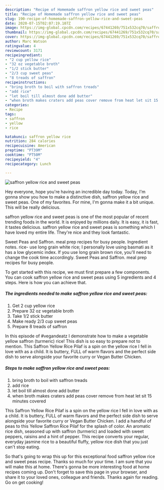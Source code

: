 ```yaml
---
description: "Recipe of Homemade saffron yellow rice and sweet peas"
title: "Recipe of Homemade saffron yellow rice and sweet peas"
slug: 190-recipe-of-homemade-saffron-yellow-rice-and-sweet-peas
date: 2020-07-15T02:07:19.107Z
image: https://img-global.cpcdn.com/recipes/67441269/751x532cq70/saffron-yellow-rice-and-sweet-peas-recipe-main-photo.jpg
thumbnail: https://img-global.cpcdn.com/recipes/67441269/751x532cq70/saffron-yellow-rice-and-sweet-peas-recipe-main-photo.jpg
cover: https://img-global.cpcdn.com/recipes/67441269/751x532cq70/saffron-yellow-rice-and-sweet-peas-recipe-main-photo.jpg
author: Marc Watson
ratingvalue: 4
reviewcount: 3171
recipeingredient:
- "2 cup yellow rice"
- "32 oz vegetable broth"
- "1/2 stick butter"
- "2/3 cup sweet peas"
- "8 treads of saffron"
recipeinstructions:
- "bring broth to boil with saffron treads"
- "add rice"
- "let boil till almost done add butter"
- "when broth makes craters add peas cover remove from heat let sit 15 minutes covered"
categories:
- Recipe
tags:
- saffron
- yellow
- rice

katakunci: saffron yellow rice 
nutrition: 284 calories
recipecuisine: American
preptime: "PT39M"
cooktime: "PT50M"
recipeyield: "4"
recipecategory: Lunch

---
```



![saffron yellow rice and sweet peas](https://img-global.cpcdn.com/recipes/67441269/751x532cq70/saffron-yellow-rice-and-sweet-peas-recipe-main-photo.jpg)

Hey everyone, hope you're having an incredible day today. Today, I'm gonna show you how to make a distinctive dish, saffron yellow rice and sweet peas. One of my favorites. For mine, I'm gonna make it a bit unique. This will be really delicious.

saffron yellow rice and sweet peas is one of the most popular of recent trending foods in the world. It is enjoyed by millions daily. It is easy, it is fast, it tastes delicious. saffron yellow rice and sweet peas is something which I have loved my entire life. They're nice and they look fantastic.

Sweet Peas and Saffron. meal prep recipes for busy people. Ingredient notes. rice- use long grain white rice; I personally love using basmati as it has a low glycemic index. If you use long grain brown rice, you&#39;ll need to change the cook time accordingly. Sweet Peas and Saffron. meal prep recipes for busy people.


To get started with this recipe, we must first prepare a few components. You can cook saffron yellow rice and sweet peas using 5 ingredients and 4 steps. Here is how you can achieve that.

<!--inarticleads1-->

##### The ingredients needed to make saffron yellow rice and sweet peas:

1. Get 2 cup yellow rice
1. Prepare 32 oz vegetable broth
1. Take 1/2 stick butter
1. Make ready 2/3 cup sweet peas
1. Prepare 8 treads of saffron


In this episode of #vegandeatz I demonstrate how to make a vegetable yellow saffron (turmeric) rice! This dish is so easy to prepare not to mention. This Saffron Yellow Rice Pilaf is a spin on the yellow rice I fell in love with as a child. It is buttery, FULL of warm flavors and the perfect side dish to serve alongside your favorite curry or Vegan Butter Chicken. 

<!--inarticleads2-->

##### Steps to make saffron yellow rice and sweet peas:

1. bring broth to boil with saffron treads
1. add rice
1. let boil till almost done add butter
1. when broth makes craters add peas cover remove from heat let sit 15 minutes covered


This Saffron Yellow Rice Pilaf is a spin on the yellow rice I fell in love with as a child. It is buttery, FULL of warm flavors and the perfect side dish to serve alongside your favorite curry or Vegan Butter Chicken. I add a handful of peas to this Yellow Saffron Rice Pilaf for the splash of color. An aromatic rice dish, seasoned up with saffron (turmeric) and loaded with sweet peppers, raisins and a hint of pepper. This recipe converts your regular, everyday jasmine rice to a beautiful fluffy, yellow rice dish that you just can&#39;t stop eating. 

So that's going to wrap this up for this exceptional food saffron yellow rice and sweet peas recipe. Thanks so much for your time. I am sure that you will make this at home. There's gonna be more interesting food at home recipes coming up. Don't forget to save this page in your browser, and share it to your loved ones, colleague and friends. Thanks again for reading. Go on get cooking!

